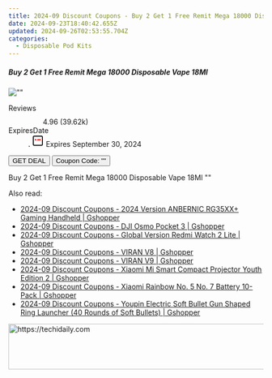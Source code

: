 ```yaml
---
title: 2024-09 Discount Coupons - Buy 2 Get 1 Free Remit Mega 18000 Disposable Vape 18Ml | Vapesourcing Electronics Co.,Ltd.
date: 2024-09-23T18:40:42.655Z
updated: 2024-09-26T02:53:55.704Z
categories:
  - Disposable Pod Kits
---
```


<div class="max-w-4xl mx-auto grid grid-cols-1 lg:max-w-5xl lg:gap-x-20 lg:grid-cols-2">
  <div class="relative p-3 col-start-1 row-start-1 flex flex-col-reverse rounded-lg bg-gradient-to-t from-black/75 via-black/0 sm:bg-none sm:row-start-2 sm:p-0 lg:row-start-1">
    <h5 class="mt-1 text-lg font-semibold text-white sm:text-slate-900 md:text-2xl dark:sm:text-white">Buy 2 Get 1 Free Remit Mega 18000 Disposable Vape 18Ml</h5>
  </div>
  
  <div class="col-start-1 col-end-3 row-start-1 grid gap-4 sm:mb-6 sm:grid-cols-4 lg:col-start-2 lg:row-span-6 lg:row-end-6 lg:mb-0 lg:gap-6">
      <img src="&quot;https://static.shareasale.com/image/90958/deal/RemitMega18000DisposableVape18ml_00.png&quot;" onClick="javascript:window.open(decodeURIComponent('%22https%3A%2F%2Fwww.shareasale.com%2Fu.cfm%3Fd%3D1228770%26m%3D90958%26u%3D4338022%22'), '_blank');void(0);" alt="&quot;&quot;" class="h-60 w-full rounded-lg object-cover sm:col-span-2 sm:h-52 lg:col-span-full" loading="lazy" />
    
  </div>
  <dl class="row-start-2 mt-4 flex items-center text-xs font-medium sm:row-start-3 sm:mt-1 md:mt-2.5 lg:row-start-2">
    <dt class="sr-only">Reviews</dt>
    <dd class="flex items-center text-indigo-600 dark:text-indigo-400">
      <svg width="24" height="24" fill="none" aria-hidden="true" class="mr-1 stroke-current dark:stroke-indigo-500">
        <path d="m12 5 2 5h5l-4 4 2.103 5L12 16l-5.103 3L9 14l-4-4h5l2-5Z" stroke-width="2" stroke-linecap="round" stroke-linejoin="round" />
      </svg>
      <span>4.96 <span class="font-normal text-slate-400">(39.62k)</span></span>
    </dd>
    <dt class="sr-only">ExpiresDate</dt>
    <dd class="flex items-center">
      <svg width="2" height="2" aria-hidden="true" fill="currentColor" class="mx-3 text-slate-300">
        <circle cx="1" cy="1" r="1" />
      </svg>
      <svg width="24" height="24" viewBox="0 0 24 24" fill="none" stroke="currentColor" stroke-width="2">
        <rect x="3" y="3" width="18" height="18" rx="2" fill="#fff" />
        <path d="M6 10L18 10" stroke="red" stroke-width="2" fill="none" />
        <path d="M10 6L10 18" stroke="#fff" stroke-width="2" fill="none" />
      </svg>
      Expires September 30, 2024    </dd>
  </dl>
  <div class="col-start-1 row-start-3 mt-4 self-center sm:col-start-2 sm:row-span-2 sm:row-start-2 sm:mt-0 lg:col-start-1 lg:row-start-3 lg:row-end-4 lg:mt-6">
    <button type="button" onClick="javascript:window.open(decodeURIComponent('%22https%3A%2F%2Fwww.shareasale.com%2Fu.cfm%3Fd%3D1228770%26m%3D90958%26u%3D4338022%22'), '_blank');void(0);" class="rounded-lg bg-red-600 px-3 py-2 text-sm font-medium leading-6 text-white">GET DEAL</button>
    <button type="button" onClick="javascript:window.open(decodeURIComponent('%22https%3A%2F%2Fwww.shareasale.com%2Fu.cfm%3Fd%3D1228770%26m%3D90958%26u%3D4338022%22'), '_blank');void(0);" class="border-dashed border-2 border-indigo-600 bg-green-100 text-sm leading-6 font-medium py-2 px-3 rounded-lg">Coupon Code: &quot;&quot;</button>
  </div>
  <p class="col-start-1 mt-4 text-sm leading-6 sm:col-span-2 lg:col-span-1 lg:row-start-4 lg:mt-6 dark:text-slate-400">
    Buy 2 Get 1 Free Remit Mega 18000 Disposable Vape 18Ml 
""  </p>
</div>

<span class="atpl-alsoreadstyle">Also read:</span>
<div><ul>
<li><a href="https://coupons.techidaily.com/coupon-1118116-share-97331-sale/"><u>2024-09 Discount Coupons - 2024 Version ANBERNIC RG35XX+ Gaming Handheld | Gshopper</u></a></li>
<li><a href="https://coupons.techidaily.com/coupon-1118117-share-97331-sale/"><u>2024-09 Discount Coupons - DJI Osmo Pocket 3 | Gshopper</u></a></li>
<li><a href="https://coupons.techidaily.com/coupon-1118114-share-97331-sale/"><u>2024-09 Discount Coupons - Global Version Redmi Watch 2 Lite | Gshopper</u></a></li>
<li><a href="https://coupons.techidaily.com/coupon-1118119-share-97331-sale/"><u>2024-09 Discount Coupons - VIRAN V8 | Gshopper</u></a></li>
<li><a href="https://coupons.techidaily.com/coupon-1118118-share-97331-sale/"><u>2024-09 Discount Coupons - VIRAN V9 | Gshopper</u></a></li>
<li><a href="https://coupons.techidaily.com/coupon-1118120-share-97331-sale/"><u>2024-09 Discount Coupons - Xiaomi Mi Smart Compact Projector Youth Edition 2 | Gshopper</u></a></li>
<li><a href="https://coupons.techidaily.com/coupon-1118115-share-97331-sale/"><u>2024-09 Discount Coupons - Xiaomi Rainbow No. 5 No. 7 Battery 10-Pack | Gshopper</u></a></li>
<li><a href="https://coupons.techidaily.com/coupon-1118113-share-97331-sale/"><u>2024-09 Discount Coupons - Youpin Electric Soft Bullet Gun Shaped Ring Launcher (40 Rounds of Soft Bullets) | Gshopper</u></a></li>
</ul></div>

<ins class="adsbygoogle"
      style="display:block"
      data-ad-client="ca-pub-7571918770474297"
      data-ad-slot="8358498916"
      data-ad-format="auto"
      data-full-width-responsive="true"></ins>
    

<!-- affiliate ads begin -->
<a href="https://imp.i110150.net/c/5597632/798165/11305" target="_top" id="798165">
  <img src="//a.impactradius-go.com/display-ad/11305-798165" border="0" alt="https://techidaily.com" width="728" height="90"/>
</a>
<img height="0" width="0" src="https://imp.i110150.net/i/5597632/798165/11305" style="position:absolute;visibility:hidden;" border="0" />
<!-- affiliate ads end -->

